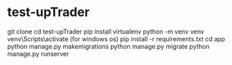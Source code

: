# test-upTrader
git clone 
cd test-upTrader
pip install virtualenv
python -m venv venv
venv\Scripts\activate (for windows os)
pip install -r requirements.txt
cd app
python manage.py makemigrations
python manage.py migrate
python manage.py runserver
